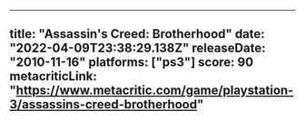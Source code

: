 
---
title: "Assassin's Creed: Brotherhood"
date: "2022-04-09T23:38:29.138Z"
releaseDate: "2010-11-16"
platforms: ["ps3"]
score: 90
metacriticLink: "https://www.metacritic.com/game/playstation-3/assassins-creed-brotherhood"
---
